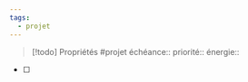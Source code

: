 ```yaml
---
tags:
  - projet
---
```


> [!todo] Propriétés
> #projet 
> échéance:: 
> priorité:: 
> énergie:: 

- [ ] 